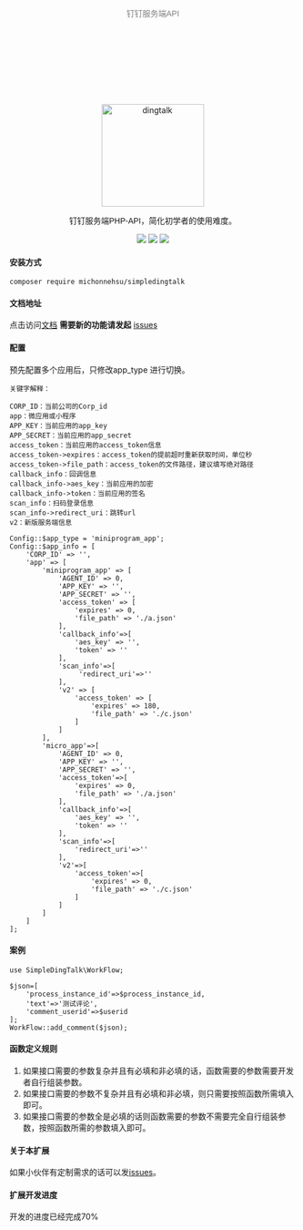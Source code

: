 <p align="center" style="color:gray;font-family: Arial, Helvetica, sans-serif; margin:150px 0;">钉钉服务端API</p>
<p align="center">
<a href="https://developers.dingtalk.com/?spm=ding_open_doc.document.0.0.3a2565733BtFVA">
<img src="https://images.gitee.com/uploads/images/2021/1006/105453_40454723_8010855.png" alt="dingtalk" width="180"/>
</a>
</p>
<p align="center" style="font-family: Arial, Helvetica, sans-serif;">钉钉服务端PHP-API，简化初学者的使用难度。</p>
<p align="center">
<img src="https://img.shields.io/badge/PHP-7.3+-green" />
<img src="https://img.shields.io/badge/release-1.0.1-orange" />
<img src="https://img.shields.io/badge/license-MIT-green" />
</p>

#### 安装方式
`composer require michonnehsu/simpledingtalk`
#### 文档地址
点击访问[文档](https://gitee.com/michonnehsu/simple-dingtalk/wikis/pages)
**需要新的功能请发起** [issues](https://gitee.com/michonnehsu/simple-dingtalk/issues)  
#### 配置
预先配置多个应用后，只修改app_type 进行切换。
```
关键字解释：

CORP_ID：当前公司的Corp_id
app：微应用或小程序
APP_KEY：当前应用的app_key
APP_SECRET：当前应用的app_secret
access_token：当前应用的access_token信息
access_token->expires：access_token的提前超时重新获取时间，单位秒
access_token->file_path：access_token的文件路径，建议填写绝对路径
callback_info：回调信息
callback_info->aes_key：当前应用的加密
callback_info->token：当前应用的签名
scan_info：扫码登录信息
scan_info->redirect_uri：跳转url
v2：新版服务端信息

Config::$app_type = 'miniprogram_app';
Config::$app_info = [
	'CORP_ID' => '',
	'app' => [
		'miniprogram_app' => [
			'AGENT_ID' => 0,
			'APP_KEY' => '',
			'APP_SECRET' => '',
			'access_token' => [
				'expires' => 0,
				'file_path' => './a.json'
			],
            'callback_info'=>[
                'aes_key' => '',
                'token' => ''
            ],
            'scan_info'=>[
                 'redirect_uri'=>''
            ],
			'v2' => [
				'access_token' => [
					'expires' => 180,
					'file_path' => './c.json'
				]
			]
		],
		'micro_app'=>[
			'AGENT_ID' => 0,
			'APP_KEY' => '',
			'APP_SECRET' => '',
			'access_token'=>[
				'expires' => 0,
				'file_path' => './a.json'
			],
            'callback_info'=>[
                'aes_key' => '',
                'token' => ''
            ],
            'scan_info'=>[
                'redirect_uri'=>''
            ],
			'v2'=>[
				'access_token'=>[
					'expires' => 0,
					'file_path' => './c.json'
				]
			]
		]
	]
];

```
#### 案例
```
use SimpleDingTalk\WorkFlow;

$json=[
    'process_instance_id'=>$process_instance_id,
    'text'=>'测试评论',
    'comment_userid'=>$userid
];
WorkFlow::add_comment($json);
```
#### 函数定义规则
1. 如果接口需要的参数复杂并且有必填和非必填的话，函数需要的参数需要开发者自行组装参数。
2. 如果接口需要的参数不复杂并且有必填和非必填，则只需要按照函数所需填入即可。
3. 如果接口需要的参数全是必填的话则函数需要的参数不需要完全自行组装参数，按照函数所需的参数填入即可。

#### 关于本扩展
如果小伙伴有定制需求的话可以发[issues](https://gitee.com/michonnehsu/simple-dingtalk/issues)。

#### 扩展开发进度
开发的进度已经完成70%